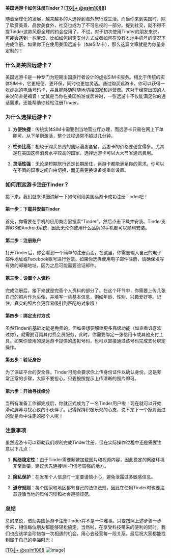 **美国远游卡如何注册Tinder？[[TG💪+ @esim1088](https://t.me/s/esim1088)]**

随着全球化的发展，越来越多的人选择到海外旅行或生活。而当你来到美国时，除了欣赏美景、品尝美食外，社交也成为了不可忽视的一部分。提到社交，就不得不提Tinder这款风靡全球的约会应用了。不过，对于初次使用Tinder的朋友来说，可能会遇到一些麻烦，比如如何绑定支付方式或者如何在没有本地手机号的情况下完成注册。如果你正在使用美国远游卡（如eSIM卡），那么这篇文章就是为你量身定制的！

### **什么是美国远游卡？**

美国远游卡是一种专门为短期出国旅行者设计的虚拟SIM卡服务。相比于传统的实体SIM卡，它更轻便、更环保，同时也更加灵活。通过购买远游卡，你可以获得一张虚拟的电话号码卡，并且能够随时随地切换国家和运营商。这对于经常出国的人来说简直是福音！尤其是当你在美国旅游或居住时，一张远游卡不仅能满足你的通话需求，还能帮助你轻松注册Tinder。

### **为什么选择远游卡？**

1. **方便快捷**：传统实体SIM卡需要到当地营业厅办理，而远游卡只需在网上下单即可。从下单到激活，整个过程通常不超过几分钟。
   
2. **性价比高**：相较于购买昂贵的国际漫游套餐，远游卡的价格要便宜得多。尤其是在美国这样消费水平较高的国家，选择远游卡可以大大节省通讯费用。

3. **灵活性强**：无论是短期旅行还是长期居住，远游卡都能满足你的需求。你可以在不同的国家之间自由切换，而无需更换设备或重新设置。

### **如何用远游卡注册Tinder？**

接下来，我们就来详细讲解一下如何利用美国远游卡成功注册Tinder吧！

#### **第一步：下载并安装Tinder**
首先，你需要在手机的应用商店里搜索“Tinder”，然后点击下载并安装。Tinder支持iOS和Android系统，因此无论你使用什么品牌的手机都可以顺利安装。

#### **第二步：注册账户**
打开Tinder后，你会看到一个简单的注册页面。在这里，你需要输入自己的电子邮件地址或Facebook账号进行登录。如果你选择使用电子邮件注册，请确保填写有效的邮箱地址，因为之后可能需要验证邮件。

#### **第三步：设置个人资料**
完成注册后，接下来就是完善个人资料的部分了。在这个环节中，你需要上传几张自己的照片作为头像，并填写一些基本信息，例如年龄、性别、兴趣爱好等。记住，真实的照片会更容易吸引到匹配的对象哦！

#### **第四步：绑定支付方式**
虽然Tinder的基础功能是免费的，但如果想要解锁更多高级功能（如查看谁喜欢过你），就需要订阅其付费会员服务。此时，你需要绑定一张信用卡或其他支付工具。如果你使用的是远游卡提供的虚拟号码，也可以直接通过该号码完成支付绑定操作。

#### **第五步：验证身份**
为了保证平台的安全性，Tinder可能会要求你上传身份证件以确认身份。这是非常正常的步骤，大家不要担心。只要按照提示上传清晰的照片即可。

#### **第六步：开始寻找缘分**
当所有准备工作都完成后，你就正式成为了一名Tinder用户啦！现在就可以开始滑动屏幕寻找心仪的小伙伴了。记得保持积极乐观的心态，说不定下一个擦肩而过的就是命中注定的那个人呢！

### **注意事项**
虽然远游卡可以帮助我们顺利完成Tinder注册，但在实际操作过程中还是需要注意以下几点：

1. **网络稳定性**：由于Tinder需要频繁加载图片和视频内容，因此稳定的网络环境非常重要。建议优先连接Wi-Fi信号较强的地方。

2. **隐私保护**：在发布个人信息时一定要谨慎小心，避免泄露过多敏感信息。

3. **遵守规则**：每个国家和地区都有自己的法律法规，因此在使用Tinder时也要注意遵循当地的风俗习惯和社会道德规范。

### **总结**
总的来说，借助美国远游卡注册Tinder并不是一件难事。只要按照上述步骤一步步来，相信每位朋友都能够轻松搞定。当然啦，在享受科技带来的便利的同时，我们也应该学会珍惜每一次相遇的机会，用心去经营每一段关系。最后祝大家都能找到属于自己的幸福时光！

[[TG💪+ @esim1088](https://t.me/s/esim1088) ![Image](https://i.postimg.cc/4NQfJmqS/Snipaste-2025-05-13-00-14-12.png)]